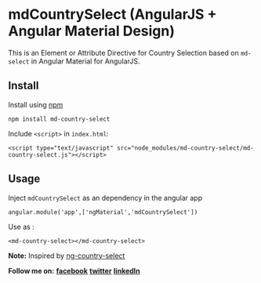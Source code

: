 # mdCountrySelect (AngularJS + Angular Material Design)

This is an Element or Attribute Directive for Country Selection based on `md-select` in Angular Material for AngularJS.

## Install

Install using [npm](https://www.npmjs.com/)

`npm install md-country-select`

Include `<script>` in `index.html`:

`<script type="text/javascript" src="node_modules/md-country-select/md-country-select.js"></script>`

## Usage

Inject `mdCountrySelect` as an dependency in the angular app

`angular.module('app',['ngMaterial','mdCountrySelect'])`

Use as :

`<md-country-select></md-country-select>`

**Note:** Inspired by [ng-country-select](https://github.com/navinpeiris/ng-country-select)

**Follow me on:**
**[facebook](https://www.facebook.com/jhilkhe.khancha)**
**[twitter](https://twitter.com/ayush_da)** 
**[linkedIn](https://www.linkedin.com/in/ayush-bhandari-3b5776126)**